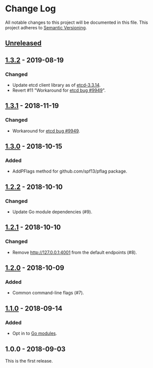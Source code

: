 # Change Log

All notable changes to this project will be documented in this file.
This project adheres to [Semantic Versioning](http://semver.org/).

## [Unreleased]

## [1.3.2] - 2019-08-19
### Changed
- Update etcd client library as of [etcd-3.3.14](https://github.com/etcd-io/etcd/releases/tag/v3.3.14).
- Revert #11 "Workaround for [etcd bug #9949](https://github.com/etcd-io/etcd/issues/9949)".

## [1.3.1] - 2018-11-19
### Changed
- Workaround for [etcd bug #9949](https://github.com/etcd-io/etcd/issues/9949).

## [1.3.0] - 2018-10-15
### Added
- AddPFlags method for github.com/spf13/pflag package.

## [1.2.2] - 2018-10-10
### Changed
- Update Go module dependencies (#9).

## [1.2.1] - 2018-10-10
### Changed
- Remove http://127.0.0.1:4001 from the default endpoints (#8).

## [1.2.0] - 2018-10-09
### Added
- Common command-line flags (#7).

## [1.1.0] - 2018-09-14
### Added
- Opt in to [Go modules](https://github.com/golang/go/wiki/Modules).

## 1.0.0 - 2018-09-03

This is the first release.

[Unreleased]: https://github.com/cybozu-go/etcdutil/compare/v1.3.2...HEAD
[1.3.2]: https://github.com/cybozu-go/etcdutil/compare/v1.3.1...v1.3.2
[1.3.1]: https://github.com/cybozu-go/etcdutil/compare/v1.3.0...v1.3.1
[1.3.0]: https://github.com/cybozu-go/etcdutil/compare/v1.2.2...v1.3.0
[1.2.2]: https://github.com/cybozu-go/etcdutil/compare/v1.2.1...v1.2.2
[1.2.1]: https://github.com/cybozu-go/etcdutil/compare/v1.2.0...v1.2.1
[1.2.0]: https://github.com/cybozu-go/etcdutil/compare/v1.1.0...v1.2.0
[1.1.0]: https://github.com/cybozu-go/etcdutil/compare/v1.0.0...v1.1.0
